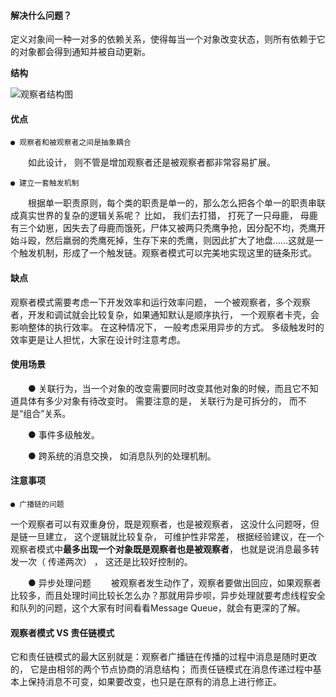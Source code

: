 #### 解决什么问题？
定义对象间一种一对多的依赖关系，使得每当一个对象改变状态，则所有依赖于它的对象都会得到通知并被自动更新。

**结构**

![观察者结构图](/观察者结构图.png)

#### 优点

    ● 观察者和被观察者之间是抽象耦合
　　如此设计， 则不管是增加观察者还是被观察者都非常容易扩展。

    ● 建立一套触发机制
　　根据单一职责原则，每个类的职责是单一的，那么怎么把各个单一的职责串联成真实世界的复杂的逻辑关系呢？ 比如， 我们去打猎， 打死了一只母鹿， 母鹿有三个幼崽，因失去了母鹿而饿死，尸体又被两只秃鹰争抢，因分配不均，秃鹰开始斗殴，然后羸弱的秃鹰死掉，生存下来的秃鹰，则因此扩大了地盘……这就是一个触发机制，形成了一个触发链。观察者模式可以完美地实现这里的链条形式。

#### 缺点
观察者模式需要考虑一下开发效率和运行效率问题， 一个被观察者，多个观察者，开发和调试就会比较复杂，如果通知默认是顺序执行， 一个观察者卡壳，会影响整体的执行效率。 在这种情况下， 一般考虑采用异步的方式。
多级触发时的效率更是让人担忧，大家在设计时注意考虑。

#### 使用场景
　　● 关联行为，当一个对象的改变需要同时改变其他对象的时候，而且它不知道具体有多少对象有待改变时。 需要注意的是， 关联行为是可拆分的， 而不是“组合”关系。

　　● 事件多级触发。

　　● 跨系统的消息交换， 如消息队列的处理机制。 

#### 注意事项
    ● 广播链的问题
一个观察者可以有双重身份，既是观察者，也是被观察者， 这没什么问题呀，但是链一旦建立， 这个逻辑就比较复杂， 可维护性非常差， 根据经验建议，在一个观察者模式中**最多出现一个对象既是观察者也是被观察者**， 也就是说消息最多转发一次（ 传递两次） ， 这还是比较好控制的。

　　● 异步处理问题
　　被观察者发生动作了，观察者要做出回应，如果观察者比较多，而且处理时间比较长怎么办？那就用异步呗，异步处理就要考虑线程安全和队列的问题，这个大家有时间看看Message Queue，就会有更深的了解。 


#### 观察者模式 VS 责任链模式
它和责任链模式的最大区别就是：观察者广播链在传播的过程中消息是随时更改的， 它是由相邻的两个节点协商的消息结构； 而责任链模式在消息传递过程中基本上保持消息不可变，如果要改变，也只是在原有的消息上进行修正。
